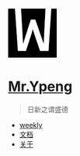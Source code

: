 ![Meizhuo logo](../img/wei-log.png)

# [Mr.Ypeng](.)

> 日新之谓盛德

- [weekly](weekly/index.md)
- [文档](docs/readme.md)
- [关于](about.md)
